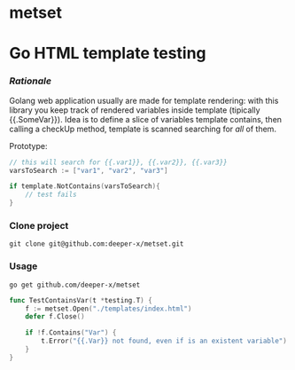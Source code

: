 # metset

# Go HTML template testing

### _Rationale_
Golang web application usually are made for template rendering: with this library you keep track of rendered variables inside template (tipically {{.SomeVar}}).
Idea is to define a slice of variables template contains, then calling a checkUp method, template is scanned searching for *all* of them. 


Prototype:
```go
// this will search for {{.var1}}, {{.var2}}, {{.var3}}
varsToSearch := ["var1", "var2", "var3"]

if template.NotContains(varsToSearch){
    // test fails
}

```



### Clone project

    git clone git@github.com:deeper-x/metset.git

### Usage

    go get github.com/deeper-x/metset

```go
func TestContainsVar(t *testing.T) {
	f := metset.Open("./templates/index.html")
	defer f.Close()

	if !f.Contains("Var") {
		t.Error("{{.Var}} not found, even if is an existent variable")
	}
}
```